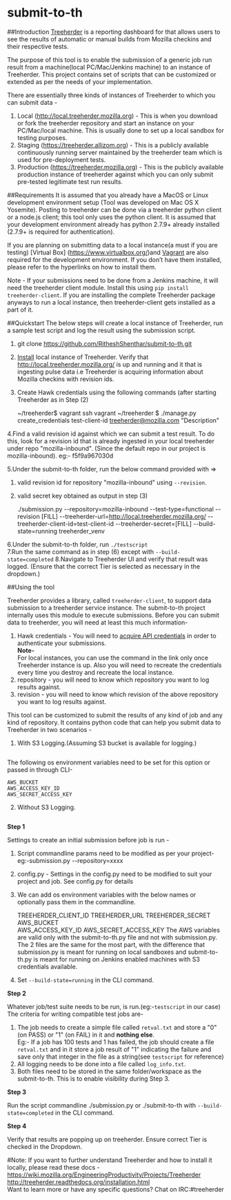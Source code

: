 # submit-to-th

##Introduction
[Treeherder](https://treeherder.mozilla.org) is a reporting dashboard for that allows users to see the results of automatic or manual builds from Mozilla checkins and their respective tests. <br>

The purpose of this tool is to enable the submission of a generic job run result from a machine(local PC/Mac/Jenkins machine) to an instance of Treeherder. This project contains set of scripts that can be customized or extended as per the needs of your implementation. 

There are essentially three kinds of instances of Treeherder to which you can submit data -<br>
1. Local (http://local.treeherder.mozilla.org) - This is when you download or fork the treeherder repository and start an instance on your PC/Mac/local machine. This is usually done to set up a local sandbox for testing purposes.<br>
2. Staging (https://treeherder.allizom.org) - This is a publicly available continuously running server maintained by the treeherder team which is used for pre-deployment tests. <br>
3. Production (https://treeherder.mozilla.org) - This is the publicly available production instance of treeherder against which you can only submit pre-tested legitimate test run results. <br>


##Requirements
It is assumed that you already have a MacOS or Linux development environment setup (Tool was developed on Mac OS X Yosemite). Posting to treeherder can be done via a treeherder python client or a node.js client; this tool only uses the python client. It is assumed that your development environment already has python 2.7.9+ already installed (2.7.9+ is required for authentication).

If you are planning on submitting data to a local instance(a must if you are testing) [Virtual Box] (https://www.virtualbox.org/)and [Vagrant](https://www.vagrantup.com/) are also required for the development environment. If you don’t have them installed, please refer to the hyperlinks on how to install them.

Note - If your submissions need to be done from a Jenkins machine, it will need the treeherder client module. Install this using ```pip install treeherder-client```. If you are installing the complete Treeherder package anyways to run a local instance, then treeherder-client gets installed as a part of it.


##Quickstart
The below steps will create a local instance of Treeherder, run a sample test script and log the result using the submission script. <br>
1. git clone https://github.com/RitheshShenthar/submit-to-th.git<br>
2. [Install](http://treeherder.readthedocs.org/installation.html) local instance of Treeherder. Verify that http://local.treeherder.mozilla.org/ is up and running and it that is ingesting pulse data i.e Treeherder is acquiring information about Mozilla checkins with revision ids.<br>
3. Create Hawk credentials using the following commands (after starting Treeherder as in Step (2) 

	~/treeherder$ vagrant ssh
	vagrant ~/treeherder $ ./manage.py create_credentials test-client-id treeherder@mozilla.com "Description"

4.Find a valid revision id against which we can submit a test result. To do this, look for a revision id that is already ingested in your local treeherder under repo "mozilla-inbound". (Since the default repo in our project is mozilla-inbound). eg:- f5f9a967030d

5.Under the submit-to-th folder, run the below command provided with =><br>
1) valid revision id for repository "mozilla-inbound" using ```--revision```. <br>
2) valid secret key obtained as output in step (3)


	./submission.py --repository=mozilla-inbound --test-type=functional --revision [FILL] --treeherder-url=http://local.treeherder.mozilla.org/ --treeherder-client-id=test-client-id --treeherder-secret=[FILL] --build-state=running treeherder_venv
	

6.Under the submit-to-th folder, run ```./testscript```<br>
7.Run the same command as in step (6) except with ```--build-state=completed```
8.Navigate to Treeherder UI and verify that result was logged. (Ensure that the correct Tier is selected as necessary in the dropdown.)

##Using the tool

Treeherder provides a library, called ```treeherder-client```, to support data submission to a treeherder service instance. The submit-to-th project internally uses this module to execute submissions.
Before you can submit data to treeherder, you will need at least this much information-<br>
1. Hawk credentials - You will need to [acquire API credentials](https://treeherder.readthedocs.org/common_tasks.html#managing-api-credentials) in order to authenticate your submissions. <br><b>Note-</b><br> For local instances, you can use the command in the link only once Treeherder instance is up. Also you will need to recreate the credentials every time you destroy and recreate the local instance.<br>
2. repository - you will need to know which repository you want to log results against.<br>
3. revision - you will need to know which revision of the above repository you want to log results against.<br>
 
 This tool can be customized to submit the results of any kind of job and any kind of repository. It contains python code that can help you submit data to Treeherder in two scenarios - 
 
 1) With S3 Logging.(Assuming S3 bucket is available for logging.)<br>
 ```./submit-to-th.py --repository=[mozilla-inbound] --test-type=[functional] --revision [FILL] --treeherder-url=[http://local.treeherder.mozilla.org/] --treeherder-client-id=[FILL] --treeherder-secret=[FILL] --build-state={running|completed}   treeherder_venv
```
The following os environment variables need to be set for this option or passed in through CLI-

	AWS_BUCKET                      
	AWS_ACCESS_KEY_ID
	AWS_SECRET_ACCESS_KEY
 2) Without S3 Logging.
 ```./submission.py --repository=[mozilla-inbound] --test-type=[functional] --revision [FILL] --treeherder-url=[http://local.treeherder.mozilla.org/] --treeherder-client-id=[FILL] --treeherder-secret=[FILL] --build-state={running|completed}   treeherder_venv
```


<b>Step 1</b><br>

Settings to create an initial submission before job is run -<br>
1. Script commandline params need to be modified as per your project- eg:-submission.py --repository=xxxx<br>
2. config.py - Settings in the config.py need to be modified to suit your project and job. See config.py for details<br>
3. We can add os environment variables with the below names or optionally pass them in the commandline. 

	TREEHERDER_CLIENT_ID
	TREEHERDER_URL
	TREEHERDER_SECRET
	AWS_BUCKET                      
	AWS_ACCESS_KEY_ID
	AWS_SECRET_ACCESS_KEY
The AWS variables are valid only with the submit-to-th.py file and not with submission.py. The 2 files are the same for the most part, with the difference that submission.py is meant for running on local sandboxes and submit-to-th.py is meant for running on Jenkins enabled machines with S3 credentials available.<br>
4. Set ```--build-state=running``` in the CLI command.

<b>Step 2</b><br>

Whatever job/test suite needs to be run, is run.(eg:-```testscript``` in our case)<br>
The criteria for writing compatible test jobs are-<br>
1. The job needs to create a simple file called ```retval.txt``` and store a "0" (on PASS) or "1" (on FAIL) in it and <b>nothing else</b>.  <br>Eg:- If a job has 100 tests and 1 has failed, the job should create a file ```retval.txt``` and in it store a job result of "1" indicating the failure and save only that integer in the file as a string(see ```testscript``` for reference)<br>
2. All logging needs to be done into a file called ```log_info.txt```.<br>
3. Both files need to be stored in the same folder/workspace as the submit-to-th. This is to enable visibility during Step 3.<br>

<b>Step 3</b><br>

Run the script commandline ./submission.py or ./submit-to-th with ```--build-state=completed``` in the CLI command.

<b> Step 4</b><br>

Verify that results are popping up on treeherder. Ensure correct Tier is checked in the Dropdown.

#Note:
If you want to further understand Treeherder and how to install it locally, please read these docs -<br>
 https://wiki.mozilla.org/EngineeringProductivity/Projects/Treeherder<br>
 http://treeherder.readthedocs.org/installation.html<br>
 Want to learn more or have any specific questions? Chat on IRC:#treeherder<br>
 
 
  






